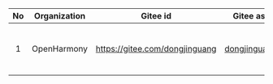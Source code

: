 |No|Organization|Gitee id|Gitee associated email|Role|
|:----: |:----: |:----: |:----: |:----: |
|1|OpenHarmony|https://gitee.com/dongjinguang|dongjinguang@huawei.com|社区治理（示例）|
